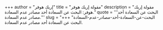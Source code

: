 +++
author = "إريك هوفر"
title = "مقولة إريك هوفر"
description = "مقولة إريك هوفر: البحث عن السعادة أحد مصادر عدم السعادة."
quote = '''البحث عن السعادة أحد مصادر عدم السعادة.'''
slug = "البحث-عن-السعادة-أحد-مصادر-عدم-السعادة"
+++
البحث عن السعادة أحد مصادر عدم السعادة.
